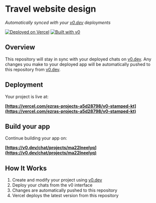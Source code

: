 # Travel website design

*Automatically synced with your [v0.dev](https://v0.dev) deployments*

[![Deployed on Vercel](https://img.shields.io/badge/Deployed%20on-Vercel-black?style=for-the-badge&logo=vercel)](https://vercel.com/ezras-projects-a5d28798/v0-stamped-kt)
[![Built with v0](https://img.shields.io/badge/Built%20with-v0.dev-black?style=for-the-badge)](https://v0.dev/chat/projects/ma22Ineelyq)

## Overview

This repository will stay in sync with your deployed chats on [v0.dev](https://v0.dev).
Any changes you make to your deployed app will be automatically pushed to this repository from [v0.dev](https://v0.dev).

## Deployment

Your project is live at:

**[https://vercel.com/ezras-projects-a5d28798/v0-stamped-kt](https://vercel.com/ezras-projects-a5d28798/v0-stamped-kt)**

## Build your app

Continue building your app on:

**[https://v0.dev/chat/projects/ma22Ineelyq](https://v0.dev/chat/projects/ma22Ineelyq)**

## How It Works

1. Create and modify your project using [v0.dev](https://v0.dev)
2. Deploy your chats from the v0 interface
3. Changes are automatically pushed to this repository
4. Vercel deploys the latest version from this repository